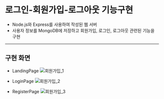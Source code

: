 ﻿# 로그인-회원가입-로그아웃 기능구현
- Node.js와 Express를 사용하여 작성된 웹 서버
- 사용자 정보를 MongoDB에 저장하고 회원가입, 로그인, 로그아웃  관련된 기능을 구현
***

## 구현 화면
- LandingPage
 ![회원가입_1](https://github.com/lcl3392/boiler-plate/assets/133613544/ccd82eb6-5728-4631-a9a1-c596f3a00727)

- LoginPage
![회원가입_2](https://github.com/lcl3392/boiler-plate/assets/133613544/81218783-7af4-4b6f-a250-a9845020978a)

- RegisterPage
![회원가입_3](https://github.com/lcl3392/boiler-plate/assets/133613544/6db5ca73-769b-4b50-923d-d6507a1ec5a0)

